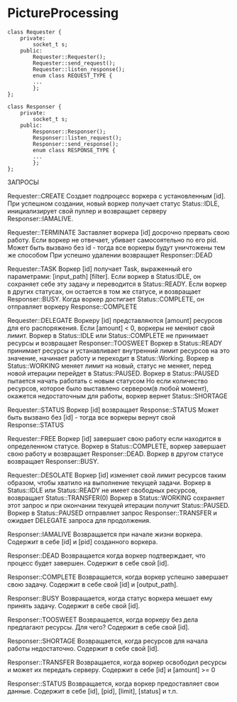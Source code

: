 # PictureProcessing

```
class Requester {
    private:
        socket_t s;
    public:
        Requester::Requester();
        Requester::send_request();
        Requester::listen_response();
        enum class REQUEST_TYPE {
        ...
        };
};
```
```
class Responser {
    private:
        socket_t s;
    public:
        Responser::Responser();
        Responser::listen_request();
        Responser::send_response();
        enum class RESPONSE_TYPE {
        ...
        };
};
```

ЗАПРОСЫ

Requester::CREATE
Создает подпроцесс воркера с установленным [id]. 
При успешном создании, новый воркер получает статус Status::IDLE, 
инициализирует свой пуллер и возвращает серверу Responser::IAMALIVE.

Requester::TERMINATE
Заставляет воркера [id] досрочно прервать свою работу. 
Если воркер не отвечает, убивает самосоятельно по его pid.
Может быть вызвано без id - тогда все воркеры будут уничтожены тем же способом
При успешно удалении возвращает Responser::DEAD

Requester::TASK
Воркер [id] получает Task, выраженный его параметрами: [input_path] [filter].
Если воркер в Status:IDLE, он сохраняет себе эту задачу и переводится в Status::READY.
Если воркер в других статусах, он остается в том же статусе, и возвращает Responser::BUSY.
Когда воркер достигает Status::COMPLETE, он отправляет воркеру Response::COMPLETE

Requester::DELEGATE
Воркеру [id] представляются [amount] ресурсов для его распоряжения.
Если [amount] < 0, воркеры не меняют свой лимит.
Воркер в Status::IDLE или Status::COMPLETE не принимает ресурсы и возвращает Responser::TOOSWEET
Воркер в Status::READY принимает ресурсы и устанавливает внутренний лимит ресурсов на это значение, начинает работу и пeреходит в Status::Working.
Воркер в Status::WORKING меняет лимит на новый, статус не меняет, перед новой итерации перейдет в Status::PAUSED.
Воркер в Status::PAUSED пытается начать работать с новым статусом
Но если количество ресурсов, которое было выставлено сервером(в любой момент), окажется недостаточным для работы, воркер вернет Status::SHORTAGE

Requester::STATUS
Воркер [id] возвращает Response::STATUS
Может быть вызвано без [id] - тогда все воркеры вернут свой Response::STATUS

Requester::FREE
Воркер [id] завершает свою работу если находится в определенном статусе.
Воркер в Status::COMPLETE, воркер завершает свою работу и возвращает Responser::DEAD.
Воркер в другом статусе возвращает Responser::BUSY.

Requester::DESOLATE
Воркер [id] изменяет свой лимит ресурсов <n> таким образом, чтобы хватило на выполнение текущей задачи.
Воркер в Status::IDLE или Status::READY не имеет свободных ресурсов, возвращает Status::TRANSFER(0)
Воркер в Status::WORKING сохраняет этот запрос и при окончании текущей итерации получит Status::PAUSED.
Воркер в Status::PAUSED отправляет запрос Responser::TRANSFER и ожидает DELEGATE запроса для продолжения.

Responser::IAMALIVE
Возвращается при начале жизни воркера. Содержит в себе [id] и [pid] созданного воркера.

Responser::DEAD
Возвращается когда воркер подтверждает, что процесс будет завершен. Содержит в себе свой [id].

Responser::COMPLETE
Возвращается, когда воркер успешно завершает свою задачу. Содержит в себе свой [id] и [output_path].

Responser::BUSY
Возвращается, когда статус воркера мешает ему принять задачу. Содержит в себе свой [id].

Responser::TOOSWEET
Возвращается, когда воркеру без дела предлагают ресурсы. Для чего? Содержит в себе свой [id].

Responser::SHORTAGE
Возвращается, когда ресурсов для начала работы недостаточно. Содержит в себе свой [id].

Responser::TRANSFER
Возвращается, когда воркер освободил ресурсы и может их передать серверу. Содержит в себе [id] и [amount] >= 0

Responser::STATUS
Возвращается, когда воркер предоставляет свои данные. Содержит в себе [id], [pid], [limit], [status] и т.п.
